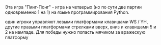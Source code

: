 Эта игра "Пинг-Понг" - игра на четверых (но по сути две партии одновременно 1 на 1) на языке программирования Python.

один игроки управляют левыми платформами клавишами WS / YH, другие правыми платформами стрелками вверх, вниз и клавишами 5 и 2 на нампаде.
Для победы нужно попасть мячиком за вражескую платформу
